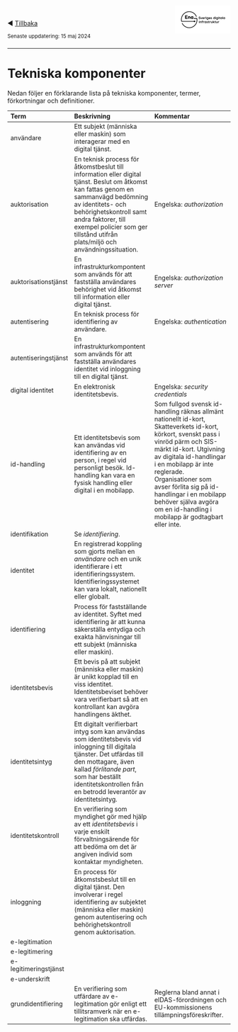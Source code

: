 <p><img align="right" src="../images/Ena-logo.png" width="25%" Height="25%"></img></p>
<p>&nbsp;</p>

:arrow_backward: [Tillbaka](README.md)

<sup>Senaste uppdatering: 15 maj 2024</sup>

---------

# Tekniska komponenter 
Nedan följer en förklarande lista på tekniska komponenter, termer, förkortningar och definitioner.

| Term  | Beskrivning | Kommentar |
| :------------- | :------------- | :------------- |
| användare | Ett subjekt (människa eller maskin) som interagerar med en digital tjänst. |  |
| auktorisation | En teknisk process för åtkomstbeslut till information eller digital tjänst. Beslut om åtkomst kan fattas genom en sammanvägd bedömning av identitets- och behörighetskontroll samt andra faktorer, till exempel policier som ger tillstånd utifrån plats/miljö och användningssituation. | Engelska: *authorization* |
| auktorisationstjänst | En infrastrukturkompontent som används för att fastställa användares behörighet vid åtkomst till information eller digital tjänst. | Engelska: *authorization server* |
| autentisering | En teknisk process för identifiering av användare. | Engelska: *authentication* |
| autentiseringstjänst | En infrastrukturkompontent som används för att fastställa användares identitet vid inloggning till en digital tjänst. |  |
| digital identitet | En elektronisk identitetsbevis. | Engelska: *security credentials* |
| id-handling | Ett identitetsbevis som kan användas vid identifiering av en person, i regel vid personligt besök. Id-handling kan vara en fysisk handling eller digital i en mobilapp.  | Som fullgod svensk id-handling räknas allmänt nationellt id-kort, Skatteverkets id-kort, körkort, svenskt pass i vinröd pärm och SIS-märkt id-kort. Utgivning av digitala id-handlingar i en mobilapp är inte reglerade. Organisationer som avser förlita sig på id-handlingar i en mobilapp behöver själva avgöra om en id-handling i mobilapp är godtagbart eller inte. |
| identifikation | Se *identifiering*. |  |
| identitet | En registrerad koppling som gjorts mellan en *användare* och en unik identifierare i ett identifieringssystem. Identifieringssystemet kan vara lokalt, nationellt eller globalt. |  |
| identifiering | Process för fastställande av identitet. Syftet med identifiering är att kunna säkerställa entydiga och exakta hänvisningar till ett subjekt (människa eller maskin).  |  |
| identitetsbevis | Ett bevis på att subjekt (människa eller maskin) är unikt kopplad till en viss identitet. Identitetsbeviset behöver vara verifierbart så att en kontrollant kan avgöra handlingens äkthet. |  |
| identitetsintyg | Ett digitalt verifierbart intyg som kan användas som identitetsbevis vid inloggning till digitala tjänster. Det utfärdas till den mottagare, även kallad *förlitande part*, som har beställt identitetskontrollen från en betrodd leverantör av identitetsintyg. |  |
| identitetskontroll | En verifiering som myndighet gör med hjälp av ett *identitetsbevis* i varje enskilt förvaltningsärende för att bedöma om det är angiven individ som kontaktar myndigheten. |  |
| inloggning | En process för åtkomstsbeslut till en digital tjänst. Den involverar i regel identifiering av subjektet (människa eller maskin) genom autentisering och behörighetskontroll genom auktorisation.|  |
| e-legitimation |  |  |
| e-legitimering |  |  |
| e-legitimeringstjänst |  |  |
| e-underskrift |  |  |
| grundidentifiering | En verifiering som utfärdare av e-legitimation gör enligt ett tillitsramverk när en e-legitimation ska utfärdas.  | Reglerna bland annat i eIDAS-förordningen och EU-kommissionens tillämpningsföreskrifter. |



